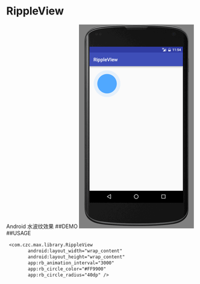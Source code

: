 # RippleView
Android 水波纹效果
##DEMO
![RippleEffect GIF](./demo.gif)
##USAGE
``` 
 <com.czc.max.library.RippleView
        android:layout_width="wrap_content"
        android:layout_height="wrap_content"
        app:rb_animation_interval="3000"
        app:rb_circle_color="#FF9900"
        app:rb_circle_radius="40dp" />
```


